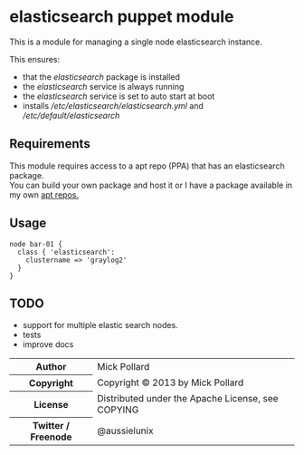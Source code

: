 # elasticsearch puppet module

This is a module for managing a single node elasticsearch instance.  

This ensures:

* that the _elasticsearch_ package is installed
* the _elasticsearch_ service is always running
* the _elasticsearch_ service is set to auto start at boot
* installs _/etc/elasticsearch/elasticsearch.yml_ and  _/etc/default/elasticsearch_

## Requirements

This module requires access to a apt repo (PPA) that has an elasticsearch
package.  
You can build your own package and host it or I have a package available in my
own [apt repos.](https://github.com/aussielunix/puppet-aussielunix/blob/master/manifests/repo.pp)

## Usage

    node bar-01 {
      class { 'elasticsearch':
        clustername => 'graylog2'
      }
    }

## TODO

* support for multiple elastic search nodes.  
* tests
* improve docs

<table>
  <tr>
    <th>Author</th><td>Mick Pollard</td>
  </tr>
  <tr>
    <th>Copyright</th><td>Copyright © 2013 by Mick Pollard</td>
  </tr>
  <tr>
    <th>License</th><td>Distributed under the Apache License, see COPYING</td>
  </tr>
  <tr>
    <th>Twitter / Freenode</th><td>@aussielunix</td>
  </tr>
</table>

